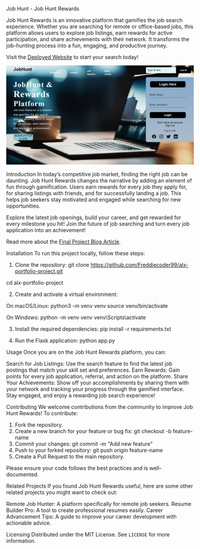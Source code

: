 Job Hunt - Job Hunt Rewards

Job Hunt Rewards is an innovative platform that gamifies the job search experience. Whether you are searching for remote or office-based jobs, this platform allows users to explore job listings, earn rewards for active participation, and share achievements with their network. It transforms the job-hunting process into a fun, engaging, and productive journey.

Visit the [Deployed Website](https://polite-pixie-bf82a7.netlify.app/#) to start your search today!

![website Screenshot](images/screenshot.png.jpeg)

Introduction
In today’s competitive job market, finding the right job can be daunting. Job Hunt Rewards changes the narrative by adding an element of fun through gamification. Users earn rewards for every job they apply for, for sharing listings with friends, and for successfully landing a job. This helps job seekers stay motivated and engaged while searching for new opportunities. 

Explore the latest job openings, build your career, and get rewarded for every milestone you hit! Join the future of job searching and turn every job application into an achievement!

Read more about the [Final Project Blog Article](https://polite-pixie-bf82a7.netlify.app/#).

Installation
To run this project locally, follow these steps:

1. Clone the repository:
   git clone https://github.com/Freddiecoder99/alx-portfolio-project.git

cd alx-portfolio-project

2. Create and activate a virtual environment:

On macOS/Linux:
python3 -m venv venv
source venv/bin/activate

On Windows:
python -m venv venv
venv\Scripts\activate

3. Install the required dependencies:
pip install -r requirements.txt

4. Run the Flask application:
python app.py

Usage
Once you are on the Job Hunt Rewards platform, you can:

Search for Job Listings: Use the search feature to find the latest job postings that match your skill set and preferences.
Earn Rewards: Gain points for every job application, referral, and action on the platform.
Share Your Achievements: Show off your accomplishments by sharing them with your network and tracking your progress through the gamified interface.
Stay engaged, and enjoy a rewarding job search experience!

Contributing
We welcome contributions from the community to improve Job Hunt Rewards! To contribute:

1. Fork the repository.
2. Create a new branch for your feature or bug fix:
   git checkout -b feature-name
3. Commit your changes:
   git commit -m "Add new feature"
4. Push to your forked repository:
   git push origin feature-name
5. Create a Pull Request to the main repository.

Please ensure your code follows the best practices and is well-documented.

Related Projects
If you found Job Hunt Rewards useful, here are some other related projects you might want to check out:

Remote Job Hunter: A platform specifically for remote job seekers.
Resume Builder Pro: A tool to create professional resumes easily.
Career Advancement Tips: A guide to improve your career development with actionable advice.

Licensing
Distributed under the MIT License. See `LICENSE` for more information.
